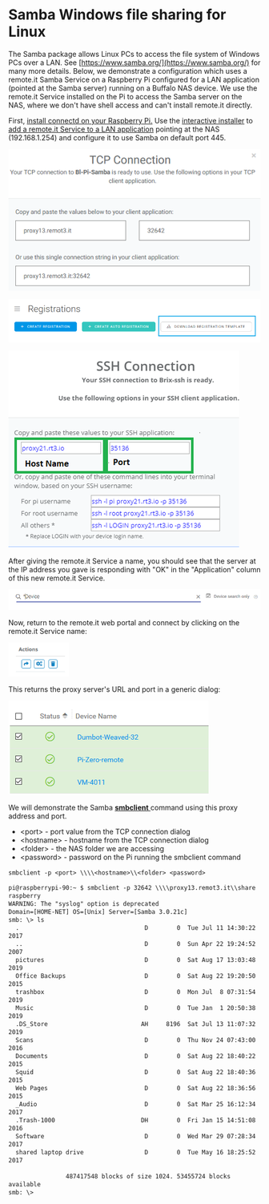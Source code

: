 # Samba Windows file sharing for Linux

The Samba package allows Linux PCs to access the file system of Windows PCs over a LAN.  See [https://www.samba.org/](https://www.samba.org/) for many more details.  Below, we demonstrate a configuration which uses a remote.it Samba Service on a Raspberry Pi configured for a LAN application \(pointed at the Samba server\) running on a Buffalo NAS device.  We use the remote.it Service installed on the Pi to access the Samba server on the NAS, where we don't have shell access and can't install remote.it directly.

First, [install connectd on your Raspberry Pi.](https://docs.remote.it/platforms/quick-start-on-raspberry-pi/install-remote.it)  Use the [interactive installer](https://docs.remote.it/guides/using-the-interactive-installer) to [add a remote.it Service to a LAN application](https://docs.remote.it/guides/using-the-interactive-installer/add-a-service-to-a-lan-application) pointing at the NAS \(192.168.1.254\) and configure it to use Samba on default port 445.

![](../../.gitbook/assets/image%20%2866%29.png)

![](../../.gitbook/assets/image%20%28281%29.png)

![](../../.gitbook/assets/image%20%2829%29.png)

After giving the remote.it Service a name, you should see that the server at the IP address you gave is responding with "OK" in the "Application" column of this new remote.it Service.

![](../../.gitbook/assets/image%20%28389%29.png)

Now, return to the remote.it web portal and connect by clicking on the remote.it Service name:

![](../../.gitbook/assets/image%20%28322%29.png)

This returns the proxy server's URL and port in a generic dialog:

![](../../.gitbook/assets/image%20%2893%29.png)

We will demonstrate the Samba [**smbclient** ](https://www.samba.org/samba/docs/current/man-html/smbclient.1.html)command using this proxy address and port.  

* &lt;port&gt; - port value from the TCP connection dialog
* &lt;hostname&gt; - hostname from the TCP connection dialog
* &lt;folder&gt; - the NAS folder we are accessing  
* &lt;password&gt; - password on the Pi running the smbclient command

```text
smbclient -p <port> \\\\<hostname>\\<folder> <password>
```

```text
pi@raspberrypi-90:~ $ smbclient -p 32642 \\\\proxy13.remot3.it\\share raspberry 
WARNING: The "syslog" option is deprecated
Domain=[HOME-NET] OS=[Unix] Server=[Samba 3.0.21c]
smb: \> ls
  .                                   D        0  Tue Jul 11 14:30:22 2017
  ..                                  D        0  Sun Apr 22 19:24:52 2007
  pictures                            D        0  Sat Aug 17 13:03:48 2019
  Office Backups                      D        0  Sat Aug 22 19:20:50 2015
  trashbox                            D        0  Mon Jul  8 07:31:54 2019
  Music                               D        0  Tue Jan  1 20:50:38 2019
  .DS_Store                          AH     8196  Sat Jul 13 11:07:32 2019
  Scans                               D        0  Thu Nov 24 07:43:00 2016
  Documents                           D        0  Sat Aug 22 18:40:22 2015
  Squid                               D        0  Sat Aug 22 18:40:36 2015
  Web Pages                           D        0  Sat Aug 22 18:36:56 2015
  _Audio                              D        0  Sat Mar 25 16:12:34 2017
  .Trash-1000                        DH        0  Fri Jan 15 14:51:08 2016
  Software                            D        0  Wed Mar 29 07:28:34 2017
  shared laptop drive                 D        0  Tue May 16 18:25:52 2017

                487417548 blocks of size 1024. 53455724 blocks available
smb: \>

```

